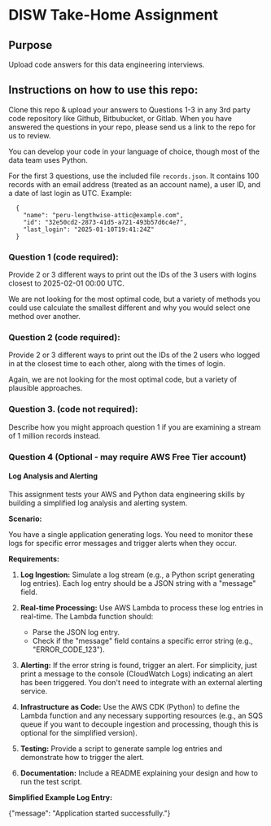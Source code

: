 # DISW Take-Home Assignment #

## Purpose

Upload code answers for this data engineering interviews.

## Instructions on how to use this repo:

Clone this repo & upload your answers to Questions 1-3 in any 3rd party code repository like Github, Bitbubucket, or Gitlab. When you have answered the questions in your repo, please send us a link to the repo for us to review.

You can develop your code in your language of choice, though most of the data team uses Python.

For the first 3 questions, use the included file `records.json`. It contains 100 records with an email address (treated as an account name), a user ID, and a date of last login as UTC. Example:

```
  {
    "name": "peru-lengthwise-attic@example.com",
    "id": "32e50cd2-2873-41d5-a721-493b57d6c4e7",
    "last_login": "2025-01-10T19:41:24Z"
  }
```

### Question 1 (code required): 
Provide 2 or 3 different ways to print out the IDs of the 3 users with logins closest to 2025-02-01 00:00 UTC.

We are not looking for the most optimal code, but a variety of methods you could use calculate the smallest different and why you would select one method over another.

### Question 2 (code required): 
Provide 2 or 3 different ways to print out the IDs of the 2 users who logged in at the closest time to each other, along with the times of login.

Again, we are not looking for the most optimal code, but a variety of plausible approaches.

### Question 3. (code not required):
Describe how you might approach question 1 if you are examining a stream of 1 million records instead.

### Question 4 (Optional - may require AWS Free Tier account)

#### Log Analysis and Alerting

This assignment tests your AWS and Python data engineering skills by building a simplified log analysis and alerting system.

**Scenario:**

You have a single application generating logs.  You need to monitor these logs for specific error messages and trigger alerts when they occur.

**Requirements:**

1. **Log Ingestion:**  Simulate a log stream (e.g., a Python script generating log entries).  Each log entry should be a JSON string with a "message" field.

2. **Real-time Processing:** Use AWS Lambda to process these log entries in real-time.  The Lambda function should:
    * Parse the JSON log entry.
    * Check if the "message" field contains a specific error string (e.g., "ERROR_CODE_123").

3. **Alerting:** If the error string is found, trigger an alert.  For simplicity, just print a message to the console (CloudWatch Logs) indicating an alert has been triggered.  You don't need to integrate with an external alerting service.

4. **Infrastructure as Code:**  Use the AWS CDK (Python) to define the Lambda function and any necessary supporting resources (e.g., an SQS queue if you want to decouple ingestion and processing, though this is optional for the simplified version).

5. **Testing:** Provide a script to generate sample log entries and demonstrate how to trigger the alert.

6. **Documentation:** Include a README explaining your design and how to run the test script.

**Simplified Example Log Entry:**

{"message": "Application started successfully."}